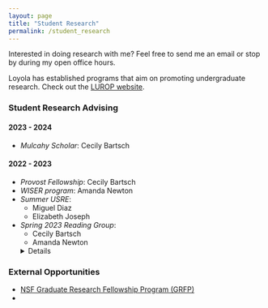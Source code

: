 ```yaml
---
layout: page
title: "Student Research"
permalink: /student_research
---
```


Interested in doing research with me? Feel free to send me an email or stop by during my open office hours. 

Loyola has established programs that aim on promoting undergraduate research. Check out the [LUROP website](https://www.luc.edu/celts/programs/undergraduateresearch/).

### Student Research Advising

#### 2023 - 2024
- _Mulcahy Scholar_: Cecily Bartsch

#### 2022 - 2023
- _Provost Fellowship_: Cecily Bartsch
- _WISER program_: Amanda Newton
- _Summer USRE_:
  - Miguel Diaz
  - Elizabeth Joseph
- _Spring 2023 Reading Group_:
  - Cecily Bartsch
  - Amanda Newton
  <details>
  <summary>Details</summary>
  The topic is Finite Difference Method.
  </details>
    
### External Opportunities
- [NSF Graduate Research Fellowship Program (GRFP)](https://new.nsf.gov/funding/opportunities/nsf-graduate-research-fellowship-program-grfp)
- 
